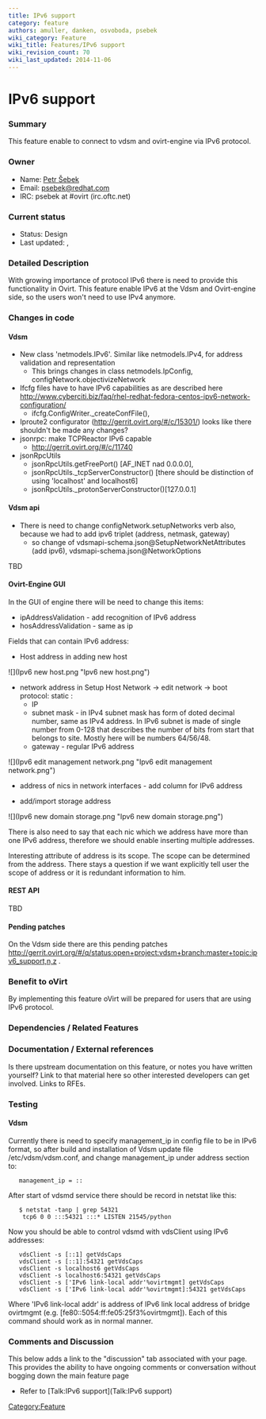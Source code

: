 ```yaml
---
title: IPv6 support
category: feature
authors: amuller, danken, osvoboda, psebek
wiki_category: Feature
wiki_title: Features/IPv6 support
wiki_revision_count: 70
wiki_last_updated: 2014-11-06
---
```


# IPv6 support

### Summary

This feature enable to connect to vdsm and ovirt-engine via IPv6 protocol.

### Owner

*   Name: [ Petr Šebek](User:Psebek)
*   Email: <psebek@redhat.com>
*   IRC: psebek at #ovirt (irc.oftc.net)

### Current status

*   Status: Design
*   Last updated: ,

### Detailed Description

With growing importance of protocol IPv6 there is need to provide this functionality in Ovirt. This feature enable IPv6 at the Vdsm and Ovirt-engine side, so the users won't need to use IPv4 anymore.

### Changes in code

#### Vdsm

*   New class 'netmodels.IPv6'. Similar like netmodels.IPv4, for address validation and representation
    -   This brings changes in class netmodels.IpConfig, configNetwork.objectivizeNetwork
*   Ifcfg files have to have IPv6 capabilities as are described here <http://www.cyberciti.biz/faq/rhel-redhat-fedora-centos-ipv6-network-configuration/>
    -   ifcfg.ConfigWriter._createConfFile(),
*   Iproute2 configurator (http://gerrit.ovirt.org/#/c/15301/) looks like there shouldn't be made any changes?
*   jsonrpc: make TCPReactor IPv6 capable
    -   <http://gerrit.ovirt.org/#/c/11740>
*   jsonRpcUtils
    -   jsonRpcUtils.getFreePort() [AF_INET nad 0.0.0.0],
    -   jsonRpcUtils._tcpServerConstructor() [there should be distinction of using 'localhost' and localhost6]
    -   jsonRpcUtils._protonServerConstructor()[127.0.0.1]

#### Vdsm api

*   There is need to change configNetwork.setupNetworks verb also, because we had to add ipv6 triplet (address, netmask, gateway)
    -   so change of vdsmapi-schema.json@SetupNetworkNetAttributes (add ipv6), vdsmapi-schema.json@NetworkOptions

TBD

#### Ovirt-Engine GUI

In the GUI of engine there will be need to change this items:

*   ipAddressValidation - add recognition of IPv6 address
*   hosAddressValidation - same as ip

Fields that can contain IPv6 address:

*   Host address in adding new host

![](Ipv6 new host.png "Ipv6 new host.png")

*   network address in Setup Host Network -> edit network -> boot protocol: static :
    -   IP
    -   subnet mask - in IPv4 subnet mask has form of doted decimal number, same as IPv4 address. In IPv6 subnet is made of single number from 0-128 that describes the number of bits from start that belongs to site. Mostly here will be numbers 64/56/48.
    -   gateway - regular IPv6 address

![](Ipv6 edit management network.png "Ipv6 edit management network.png")

*   address of nics in network interfaces - add column for IPv6 address

<!-- -->

*   add/import storage address

![](Ipv6 new domain storage.png "Ipv6 new domain storage.png")

There is also need to say that each nic which we address have more than one IPv6 address, therefore we should enable inserting multiple addresses.

Interesting attribute of address is its scope. The scope can be determined from the address. There stays a question if we want explicitly tell user the scope of address or it is redundant information to him.

#### REST API

TBD

#### Pending patches

On the Vdsm side there are this pending patches <http://gerrit.ovirt.org/#/q/status:open+project:vdsm+branch:master+topic:ipv6_support,n,z> .

### Benefit to oVirt

By implementing this feature oVirt will be prepared for users that are using IPv6 protocol.

### Dependencies / Related Features

### Documentation / External references

Is there upstream documentation on this feature, or notes you have written yourself? Link to that material here so other interested developers can get involved. Links to RFEs.

### Testing

#### Vdsm

Currently there is need to specify management_ip in config file to be in IPv6 format, so after build and installation of Vdsm update file /etc/vdsm/vdsm.conf, and change management_ip under address section to:

       management_ip = ::

After start of vdsmd service there should be record in netstat like this:

       $ netstat -tanp | grep 54321
        tcp6 0 0 :::54321 :::* LISTEN 21545/python

Now you should be able to control vdsmd with vdsClient using IPv6 addresses:

       vdsClient -s [::1] getVdsCaps
       vdsClient -s [::1]:54321 getVdsCaps
       vdsClient -s localhost6 getVdsCaps
       vdsClient -s localhost6:54321 getVdsCaps
       vdsClient -s ['IPv6 link-local addr'%ovirtmgmt] getVdsCaps
       vdsClient -s ['IPv6 link-local addr'%ovirtmgmt]:54321 getVdsCaps

Where 'IPv6 link-local addr' is address of IPv6 link local address of bridge ovirtmgmt (e.g. [fe80::5054:ff:fe05:25f3%ovirtmgmt]). Each of this command should work as in normal manner.

### Comments and Discussion

This below adds a link to the "discussion" tab associated with your page. This provides the ability to have ongoing comments or conversation without bogging down the main feature page

*   Refer to [Talk:IPv6 support](Talk:IPv6 support)

<Category:Feature>
